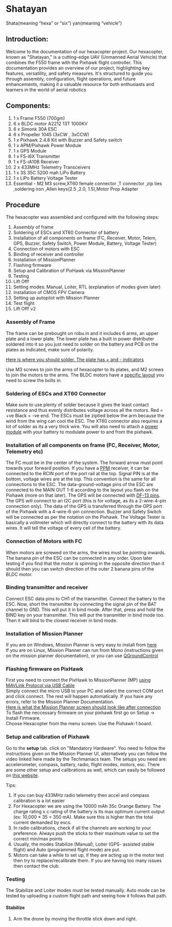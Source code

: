 # Shatayan

Shata(meaning “hexa” or “six”) yan(meaning “vehicle”)  
  
## Introduction:

Welcome to the documentation of our hexacopter project. Our hexacopter, known as "Shatayan," is a cutting-edge UAV (Unmanned Aerial Vehicle) that combines the F550 frame with the Pixhawk flight controller. This documentation provides an overview of our project, highlighting key features, versatility, and safety measures. It's structured to guide you through assembly, configuration, flight operations, and future enhancements, making it a valuable resource for both enthusiasts and learners in the world of aerial robotics  
  
## Components:

1. 1 x Frame F550 (700gm)
1. 6 x BLDC motor A2212 13T 1000KV
1. 6 x Simonk 30A ESC
1. 6 x Propeller 1045 (3xCW , 3xCCW)
1. 1 x Pixhawk 2.4.8 Kit with Buzzer and Safety switch
1. 1 x APM/Pixhawk Power Module
1. 1 x GPS Module
1. 1 x FS-i6X Transmitter
1. 1 x FS-iA10B Receiver
1. 2 x 433MHz Telemetry Transceivers
1. 1 x 3S 35C 5200 mah LiPo Battery
1. 1 x LiPo Battery Voltage Tester
1.  Essential -  M2 M3 screw,XT60 female connector ,T connector ,zip ties ,soldering iron ,Allen keys(2.5 ,2.0, 1.5),Motor Prop Adapter 

## Procedure

The hexacopter was assembled and configured with the following steps:
  
1. Assembly of frame
1. Soldering of ESCs and XT60 Connector of battery
1. Installation of all components on frame (FC, Receiver, Motor, Telem, GPS, Buzzer, Safety Switch, Power Module, Battery, Voltage Tester)
1. Connection of motors with ESC
1. Binding of receiver and controller
1. Installation of MissionPlanner
1. Flashing firmware
1. Setup and Calibration of PixHawk via MissionPlanner
1. Testing
1. Lift Off!
1. Setting modes: Manual, Loiter, RTL (explanation of modes given later)
1. Installation of CMOS FPV Camera
1. Setting up autopilot with Mission Planner
1. Test flight
1. Lift Off! v2

### Assembly of Frame  
  
The frame can be prebought on robu.in and it includes 6 arms, an upper plate and a lower plate. The lower plate has a built in power distributer soldered into it so you just need to solder on the battery and PCB on the plates as indicated, make sure of polarity.  
  
[Here is where you should solder. The plate has + and - indicators](https://imgur.com/a/LuGpqaD)  
  
Use M3 screws to join the arms of hexacopter to its plates, and M2 screws to join the motors to the arms. The BLDC motors have a [specific layout](https://cdn.shopify.com/s/files/1/2024/0305/files/A2212-980_03.jpg?v=1497237935) you need to screw the bolts in.  
  
### Soldering of ESCs and XT60 Connector
  
Make sure to use plenty of solder because it gives the least contact resistance and thus evenly distributes voltage across all the motors. Red = +ve Black = -ve end. The ESCs must be ziptied below the arm because the wind from the wing can cool the ESC. The XT60 connector also requires a lot of solder as its a very thick wire. You will also need to attach a [power module](https://robu.in/wp-content/uploads/2017/05/APM-Pixhawk-Power-Module-V6.0-Output-BEC-3A-XT60-Plug-28V-90A2.png) with your battery to modulate power to and from the pixhawk.  
  
### Installation of all components on frame (FC, Receiver, Motor, Telemetry etc)  
  
The FC must be in the center of the system. The forward arrow must point towards your forward position. If you have a [PPM](https://circuitglobe.com/difference-between-pam-pwm-and-ppm.html) receiver, it can be connected to the RCIN port of the port rail at the top. Signal PIN is at the bottom, voltage wires are at the top. This convention is the same for all connections to the ESC. The data-ground-voltage pins of the ESC are connected to the MAIN OUT 1-6 according to the layout you flash on the Pixhawk (more on that later). The GPS will be connected with [DF-13 pins](https://www.lambdrive.com/depot/Robotics/Controller/PixhawkFamily/Connector/). The GPS will connect to an I2C port (this is for voltage, as its a 2-wire-4-pin connection only). The data of the GPS is transferred through the GPS port of the Pixhawk with a 4-wire-6-pin connection. Buzzer and Safety Switch will be connected as per the notation on the Pixhawk. The Voltage Tester is basically a voltmeter which will directly connect to the battery with its data wires. It will tell the voltage of every cell of the battery.  

### Connection of Motors with FC  

When motors are screwed on the arms, the wires must be pointing inwards. The banana pin of the ESC can be connected in any order. Upon later testing if you find that the motor is spinning in the opposite direction than it should then you can switch direction of the outer 2 banana pins of the BLDC motor.  

### Binding transmitter and receiver  

Connect ESC data pins to CH1 of the transmitter. Connect the battery to the ESC. Now, short the transmitter by connecting the signal pin of the BAT channel to GND. This will put it in bind mode. After that, press and hold the BIND key on your transmitter. This will put the transmitter in bind mode too. Then it will bind to the closest receiver in bind mode.  

### Installation of Mission Planner  

If you are on Windows, Mission Planner is very easy to install from [here](https://ardupilot.org/planner/docs/mission-planner-installation.html)  
If you are on Linux, Mission Planner can run from Mono (instructions given on the mission planner documentation), or you can use [QGroundControl](http://qgroundcontrol.com/)  

### Flashing firmware on PixHawk  

First you need to connect the PixHawk to MissionPlanner (MP) [using MAVLink Protocol via USB Cable](https://ardupilot.org/copter/_images/pixhawk_usb_connection.jpg)  
Simply connect the micro USB to your PC and select the correct COM port and click connect. The rest will happen automatically. If you have any errors, refer to the Mission Planner Documentation.  
[Here is what the Mission Planner screen should look like after connection](https://ardupilot.org/planner/docs/mission-planner-overview.html) To flash the neccessary firmware on your pixhawk first go on Setup -> Install Firmware.  
Choose Hexacopter from the menu screen. Use the Pixhawk-1 board.  

### Setup and calibration of Pixhawk  
  
Go to the **setup** tab. click on "Mandatory Hardware". You need to follow the instructions given on the Mission Planner UI, alternatively you can follow the video linked here made by the Techmaniacs team. The setups you need are: accelerometer, compass, battery, radio, flight modes, motors, esc. There are some other setup and calibrations as well, which can easily be followed on [this website](https://george-hawkins.github.io/arf-drone/docs/pixhawk-setup).  
  
Tips:  
1. If you can buy 433MHz radio telemetry then accel and compass calibration is a lot easier  
1. For Hexacopter we are using the 10000 mAh 35c Orange Battery. The charge rating x c rating of the battery is its max optimum current output (ex: 10,000 * 35 = 350 mA). Make sure this is higher than the total current demanded by escs.  
1. In radio calibrations, check if all the channels are working to your preference. Always push the sticks to their maximum value to set the correct min/max points  
1. Usually, the modes Stabilize (Manual), Loiter (GPS- assisted stable flight) and Auto (programmed flight mode) are put.  
1. Motors can take a while to set up, if they are acting up in the motor test then try to replace/recalibrate them. If you are having too many issues then contact the club.  
  
### Testing   
   
The Stabilize and Loiter modes must be tested manually. Auto mode can be tested by uploading a custom flight path and seeing how it follows that path.  
  
#### Stabilize  
  
1. Arm the drone by moving the throttle stick down and right.